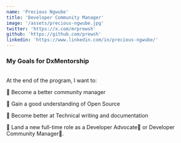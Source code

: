 ```yaml
---
name: 'Precious Ngwube'
title: 'Developer Community Manager'
image: '/assets/precious-ngwube.jpg'
twitter: 'https://x.com/mrprewsh'
github: 'https://github.com/prewsh'
linkedin: 'https://www.linkedin.com/in/precious-ngwube/'
---
```


<div>
<h3>My Goals for DxMentorship</h3> <br/>
 At the end of the program, I want to: <br/>

📌 Become a better community manager <br/>

📌 Gain a good understanding of Open Source <br/>

📌 Become better at Technical writing and documentation <br/>

📌 Land a new full-time role as a Developer Advocate🥑 or Developer Community Manager👨.

</div>
